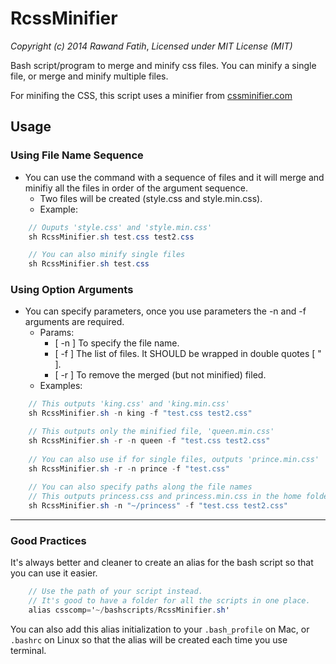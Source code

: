 # RcssMinifier
_Copyright (c) 2014 Rawand Fatih_, 
_Licensed under MIT License (MIT)_

Bash script/program to merge and minify css files.
You can minify a single file, or merge and minify multiple files.

For minifing the CSS, this script uses a minifier from [cssminifier.com](http://cssminifier.com/)

Usage
------------
### Using File Name Sequence
- You can use the command with a sequence of files and it will merge and minifiy all the files in order of the argument sequence.
  - Two files will be created (style.css and style.min.css).
  - Example:
```csharp
    // Ouputs 'style.css' and 'style.min.css'
    sh RcssMinifier.sh test.css test2.css

    // You can also minify single files
    sh RcssMinifier.sh test.css
```
### Using Option Arguments
- You can specify parameters, once you use parameters the -n and -f arguments are required.
  - Params:
    - [ -n ] To specify the file name.
    - [ -f ] The list of files. It SHOULD be wrapped in double quotes [ " ].
    - [ -r ] To remove the merged (but not minified) filed.
  - Examples:
```csharp
    // This outputs 'king.css' and 'king.min.css'
    sh RcssMinifier.sh -n king -f "test.css test2.css"

    // This outputs only the minified file, 'queen.min.css'
    sh RcssMinifier.sh -r -n queen -f "test.css test2.css"
    
    // You can also use if for single files, outputs 'prince.min.css'
    sh RcssMinifier.sh -r -n prince -f "test.css"
    
    // You can also specify paths along the file names
    // This outputs princess.css and princess.min.css in the home folder.
    sh RcssMinifier.sh -n "~/princess" -f "test.css test2.css"
```
------------

### Good Practices
It's always better and cleaner to create an alias for the bash script so that you can use it easier.
```csharp
    // Use the path of your script instead.
    // It's good to have a folder for all the scripts in one place.
    alias csscomp='~/bashscripts/RcssMinifier.sh'
```
You can also add this alias initialization to your `.bash_profile` on Mac, or `.bashrc` on Linux so that the alias will be created each time you use terminal.

